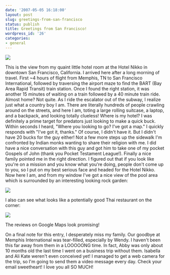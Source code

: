 ```yaml
---
date: '2007-05-05 16:18:00'
layout: post
slug: greetings-from-san-francisco
status: publish
title: Greetings from San Francisco!
wordpress_id: '26'
categories:
- general
---
```


[![](http://lh3.google.com/image/matt.stine/Rjz0grgYozI/AAAAAAAAAAs/tgIAHcd27AE/s288/DSCN0998.JPG)](http://picasaweb.google.com/matt.stine/SanFranciscoJavaOne2007/photo#5061188923529143090)  
  
This is the view from my quaint little hotel room at the Hotel Nikko in downtown San Francisco, California. I arrived here after a long morning of travel. First ~4 hours of flight from Memphis, TN to San Francisco International, followed by traversing the airport maze to find the BART (Bay Area Rapid Transit) train station. Once I found the right station, it was another 15 minutes of waiting on a train followed by a 40 minute train ride. Almost home? Not quite. As I ride the escalator out of the subway, I realize just what a country boy I am. There are literally hundreds of people crawling around on the streets, and here I am, toting a large rolling suitcase, a laptop, and a backpack, and looking totally clueless! Where is my hotel? I was definitely a prime target for predators just looking to make a quick buck. Within seconds I heard, "Where you looking to go? I've got a map." I quickly responds with "I've got it, thanks." Of course, I didn't have it. But I didn't have 20 bucks for the guy either! Not a few more steps up the sidewalk I'm confronted by Indian monks wanting to share their religion with me. I did have a nice conversation with this guy and got him to take one of my pocket Gospels of John (thank you Pocket Testament League!). Finally a nice family pointed me in the right direction. I figured out that if you look like you're on a mission and you know what you're doing, people don't come up to you, so I put on my best serious face and headed for the Hotel Nikko. Now here I am, and from my window I've got a nice view of the pool area which is surrounded by an interesting looking rock garden:  
  
[![](http://lh3.google.com/image/matt.stine/Rjz0krgYo1I/AAAAAAAAAA8/G7sMo_WekFc/s288/DSCN1000.JPG)](http://picasaweb.google.com/matt.stine/SanFranciscoJavaOne2007/photo#5061188992248619858)  
  
I also can see what looks like a potentially good Thai restaurant on the corner:  
  
[![](http://lh3.google.com/image/matt.stine/Rjz0hrgYo0I/AAAAAAAAAA0/poC9lBKXNDw/s288/DSCN0999.JPG)](http://picasaweb.google.com/matt.stine/SanFranciscoJavaOne2007/photo#5061188940709012290)  
  
The reviews on Google Maps look promising!  
  
On a final note for this entry, I desperately miss my family. Our goodbye at Memphis International was tear-filled, especially by Wendy. I haven't been this far away from them in a LOOOOONG time. In fact, Abby was only about 10 months old the last time I went on a business trip without them. Isabella and Ali Kate weren't even conceived yet! I managed to get a web camera for the trip, so I'm going to send them a video message every day. Check your email sweetheart! I love you all SO MUCH!
